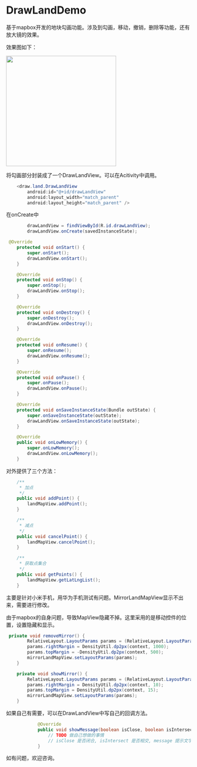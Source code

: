 # DrawLandDemo
基于mapbox开发的地块勾画功能。涉及到勾画，移动，撤销，删除等功能，还有放大镜的效果。 

效果图如下：

<img src="160747.gif" width="300px"/>

将勾画部分封装成了一个DrawLandView。可以在Acitivity中调用。

```java
    <draw.land.DrawLandView
        android:id="@+id/drawLandView"
        android:layout_width="match_parent"
        android:layout_height="match_parent" />
```

在onCreate中

```java
		drawLandView = findViewById(R.id.drawLandView);
        drawLandView.onCreate(savedInstanceState);
```

```java
 @Override
    protected void onStart() {
        super.onStart();
        drawLandView.onStart();
    }

    @Override
    protected void onStop() {
        super.onStop();
        drawLandView.onStop();
    }

    @Override
    protected void onDestroy() {
        super.onDestroy();
        drawLandView.onDestroy();
    }

    @Override
    protected void onResume() {
        super.onResume();
        drawLandView.onResume();
    }

    @Override
    protected void onPause() {
        super.onPause();
        drawLandView.onPause();
    }

    @Override
    protected void onSaveInstanceState(Bundle outState) {
        super.onSaveInstanceState(outState);
        drawLandView.onSaveInstanceState(outState);
    }

    @Override
    public void onLowMemory() {
        super.onLowMemory();
        drawLandView.onLowMemory();
    }
```

对外提供了三个方法：

```java
	/**
     * 加点
     */
    public void addPoint() {
        landMapView.addPoint();
    }

    /**
     * 减点
     */
    public void cancelPoint() {
        landMapView.cancelPoint();
    }

    /**
     * 获取点集合
     */
    public void getPoints() {
        landMapView.getLatLngList();
    }
```

主要是针对小米手机，用华为手机测试有问题。MirrorLandMapView显示不出来，需要进行修改。

由于mapbox的自身问题，导致MapView隐藏不掉。这里采用的是移动控件的位置，设置隐藏和显示。

```java
 private void removeMirror() {
        RelativeLayout.LayoutParams params = (RelativeLayout.LayoutParams) mirrorLandMapView.getLayoutParams();
        params.rightMargin = DensityUtil.dp2px(context, 1000);
        params.topMargin = -DensityUtil.dp2px(context, 500);
        mirrorLandMapView.setLayoutParams(params);
    }

    private void showMirror() {
        RelativeLayout.LayoutParams params = (RelativeLayout.LayoutParams) mirrorLandMapView.getLayoutParams();
        params.rightMargin = DensityUtil.dp2px(context, 10);
        params.topMargin = DensityUtil.dp2px(context, 15);
        mirrorLandMapView.setLayoutParams(params);
    }
```

如果自己有需要，可以在DrawLandView中写自己的回调方法。

```java
            @Override
            public void showMessage(boolean isClose, boolean isIntersect, String message) {
                // TODO 做自己想做的事情 
                // isClose 是否闭合, isIntersect 是否相交, message 提示文字
            }
```

如有问题，欢迎咨询。